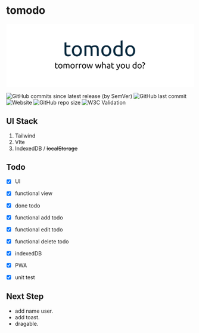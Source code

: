 # tomodo

![tomodo banner](./assets/thumbnail.svg)

![GitHub commits since latest release (by SemVer)](https://img.shields.io/github/commits-since/nnivxix/tomodo/latest?style=flat-square) ![GitHub last commit](https://img.shields.io/github/last-commit/nnivxix/tomodo) ![Website](https://img.shields.io/website?down_color=red&down_message=ofline&up_color=green&up_message=online&url=https%3A%2F%2Ftomodo-alpha.vercel.app%2F) ![GitHub repo size](https://img.shields.io/github/repo-size/nnivxix/tomodo) ![W3C Validation](https://img.shields.io/w3c-validation/html?targetUrl=https%3A%2F%2Ftomodo-alpha.vercel.app%2F)

## UI Stack

1. Tailwind
2. VIte
3. IndexedDB / ~~localStorage~~

## Todo

- [x] UI

- [x] functional view

- [x] done todo

- [x] functional add todo

- [x] functional edit todo

- [x] functional delete todo

- [x] indexedDB

- [x] PWA

- [x] unit test

## Next Step

- add name user.
- add toast.
- dragable.
